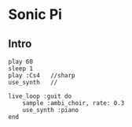 # Sonic Pi

## Intro

```
play 60
sleep 1
play :Cs4   //sharp
use_synth   //

live_loop :guit do
    sample :ambi_choir, rate: 0.3
    use_synth :piano    
end

```